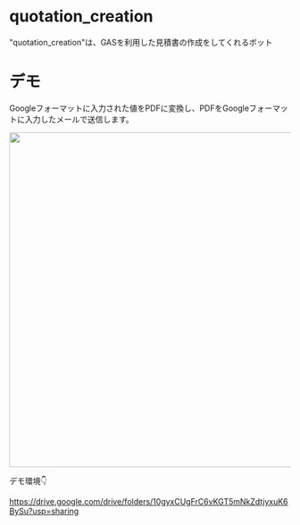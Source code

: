 # quotation_creation
 
"quotation_creation"は、GASを利用した見積書の作成をしてくれるボット
 
# デモ
 
Googleフォーマットに入力された値をPDFに変換し、PDFをGoogleフォーマットに入力したメールで送信します。

<img src="https://user-images.githubusercontent.com/58821058/106846664-a3ba1e80-66f0-11eb-85f3-cf535a69f5f1.gif" width="600px">

デモ環境👇

https://drive.google.com/drive/folders/10gyxCUgFrC6vKGT5mNkZdtjyxuK6BySu?usp=sharing

